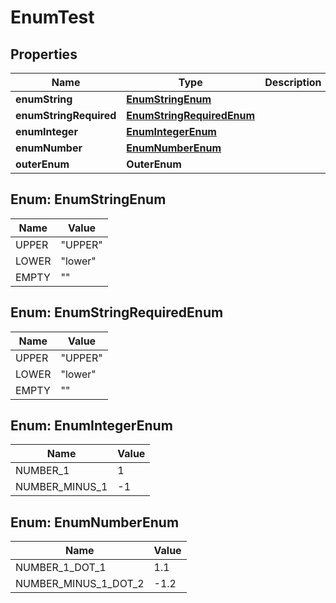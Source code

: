 

# EnumTest


## Properties

| Name | Type | Description | Notes |
|------------ | ------------- | ------------- | -------------|
|**enumString** | [**EnumStringEnum**](#EnumStringEnum) |  |  [optional] |
|**enumStringRequired** | [**EnumStringRequiredEnum**](#EnumStringRequiredEnum) |  |  |
|**enumInteger** | [**EnumIntegerEnum**](#EnumIntegerEnum) |  |  [optional] |
|**enumNumber** | [**EnumNumberEnum**](#EnumNumberEnum) |  |  [optional] |
|**outerEnum** | **OuterEnum** |  |  [optional] |



## Enum: EnumStringEnum

| Name | Value |
|---- | -----|
| UPPER | &quot;UPPER&quot; |
| LOWER | &quot;lower&quot; |
| EMPTY | &quot;&quot; |



## Enum: EnumStringRequiredEnum

| Name | Value |
|---- | -----|
| UPPER | &quot;UPPER&quot; |
| LOWER | &quot;lower&quot; |
| EMPTY | &quot;&quot; |



## Enum: EnumIntegerEnum

| Name | Value |
|---- | -----|
| NUMBER_1 | 1 |
| NUMBER_MINUS_1 | -1 |



## Enum: EnumNumberEnum

| Name | Value |
|---- | -----|
| NUMBER_1_DOT_1 | 1.1 |
| NUMBER_MINUS_1_DOT_2 | -1.2 |



